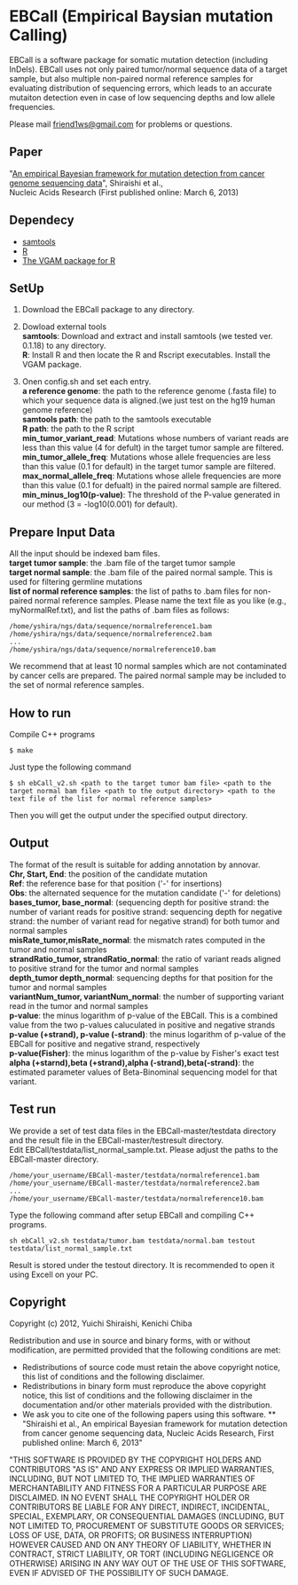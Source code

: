 EBCall (Empirical Baysian mutation Calling)
===========

EBCall is a software package for somatic mutation detection (including InDels). EBCall uses not only paired tumor/normal sequence data of a target sample, but also multiple non-paired normal reference samples for evaluating distribution of sequencing errors, which leads to an accurate mutaiton detection even in case of low sequencing depths and low allele frequencies.

Please mail friend1ws@gmail.com for problems or questions.



Paper
----------

"[An empirical Bayesian framework for mutation detection from cancer genome sequencing data](http://nar.oxfordjournals.org/content/early/2013/03/06/nar.gkt126.abstract)", Shiraishi et al.,  
Nucleic Acids Research (First published online: March 6, 2013)

Dependecy
----------

* [samtools](http://samtools.sourceforge.net/)
* [R](http://www.r-project.org/)
* [The VGAM package for R](http://cran.r-project.org/web/packages/VGAM/index.html)


SetUp
----------

1. Download the EBCall package to any directory.

2. Dowload external tools  
 **samtools**: Download and extract and install samtools (we tested ver. 0.1.18) to any directory.  
 **R**: Install R and then locate the R and Rscript executables. Install the VGAM package.

3. Onen config.sh and set each entry.  
 **a reference genome**: the path to the reference genome (.fasta file) to which your sequence data is aligned.(we just test on the hg19 human genome reference)  
 **samtools path**: the path to the samtools executable  
 **R path**: the path to the R script  
 **min_tumor_variant_read**: Mutations whose numbers of variant reads are less than this value (4 for defult) in the target tumor sample are filtered.  
 **min_tumor_allele_freq**: Mutations whose allele frequencies are less than this value (0.1 for default) in the target tumor sample are filtered.  
 **max_normal_allele_freq**: Mutations whose allele frequencies are more than this value (0.1 for defualt) in the paired normal sample are filtered.  
 **min_minus_log10(p-value)**: The threshold of the P-value generated in our method (3 = -log10(0.001) for default).
		


Prepare Input Data
----------

All the input should be indexed bam files.  
**target tumor sample**: the .bam file of the target tumor sample  
**target normal sample**: the .bam file of the paired normal sample. This is used for filtering germline mutations  
**list of normal reference samples**: the list of paths to .bam files for non-paired normal reference samples. Please name the text file as you like (e.g., myNormalRef.txt), and list the paths of .bam files as follows:  

	/home/yshira/ngs/data/sequence/normalreference1.bam
	/home/yshira/ngs/data/sequence/normalreference2.bam
	...
	/home/yshira/ngs/data/sequence/normalreference10.bam
	
We recommend that at least 10 normal samples which are not contaminated by cancer cells are prepared. The paired normal sample may be included to the set of normal reference samples. 
	
How to run
---

Compile C++ programs

	$ make

Just type the following command

	$ sh ebCall_v2.sh <path to the target tumor bam file> <path to the target normal bam file> <path to the output directory> <path to the text file of the list for normal reference samples>

Then you will get the output under the specified output directory.


Output
---

The format of the result is suitable for adding annotation by annovar.  
**Chr, Start, End**: the position of the candidate mutation  
**Ref**: the reference base for that position ('-' for insertions)  	
**Obs**: the alternated sequence for the mutation candidate ('-' for deletions)  
**bases_tumor, base_normal**: (sequencing depth for positive strand: the number of variant reads for positive strand: sequencing depth for negative strand: the number of variant read for negative strand) for both tumor and normal samples  
**misRate_tumor,misRate_normal**: the mismatch rates computed in the tumor and normal samples  
**strandRatio_tumor, strandRatio_normal**: the ratio of variant reads aligned to positive strand for the tumor and normal samples  
**depth_tumor depth_normal**: sequencing depths for that position for the tumor and normal samples  
**variantNum_tumor, variantNum_normal**: the number of supporting variant read in the tumor and normal samples  	
**p-value**: the minus logarithm of p-value of the EBCall. This is a combined value from the two p-values caluculated in positive and negative strands  
**p-value (+strand), p-value (-strand)**: the minus logarithm of p-value of the EBCall for positive and negative strand, respectively  
**p-value(Fisher)**: the minus logarithm of the p-value by Fisher's exact test  
**alpha (+starnd),beta (+strand),alpha (-strand),beta(-strand)**: the estimated parameter values of Beta-Binominal sequencing model for that variant.

Test run
----------
We provide a set of test data files in the EBCall-master/testdata directory and the result file in the EBCall-master/testresult directory.   
Edit EBCall/testdata/list_normal_sample.txt. Please adjust the paths to the EBCall-master directory.

	/home/your_username/EBCall-master/testdata/normalreference1.bam
	/home/your_username/EBCall-master/testdata/normalreference2.bam
	...
	/home/your_username/EBCall-master/testdata/normalreference10.bam

Type the following command after setup EBCall and compiling C++ programs. 

	sh ebCall_v2.sh testdata/tumor.bam testdata/normal.bam testout testdata/list_normal_sample.txt
	
Result is stored under the testout directory. It is recommended to open it using Excell on your PC.  


Copyright
----------
Copyright (c) 2012, Yuichi Shiraishi, Kenichi Chiba

Redistribution and use in source and binary forms, with or without modification, are permitted provided that the following conditions are met:
  * Redistributions of source code must retain the above copyright notice, this list of conditions and the following disclaimer.
  * Redistributions in binary form must reproduce the above copyright notice, this list of conditions and the following disclaimer in the documentation and/or other materials provided with the distribution.
  * We ask you to cite one of the following papers using this software.
  	** "Shiraishi et al., An empirical Bayesian framework for mutation detection from cancer genome sequencing data, Nucleic Acids Research, First published online: March 6, 2013"

"THIS SOFTWARE IS PROVIDED BY THE COPYRIGHT HOLDERS AND CONTRIBUTORS "AS IS" AND ANY EXPRESS OR IMPLIED WARRANTIES, INCLUDING, BUT NOT LIMITED TO, THE IMPLIED WARRANTIES OF MERCHANTABILITY AND FITNESS FOR A PARTICULAR PURPOSE ARE DISCLAIMED. IN NO EVENT SHALL THE COPYRIGHT HOLDER OR CONTRIBUTORS BE LIABLE FOR ANY DIRECT, INDIRECT, INCIDENTAL, SPECIAL, EXEMPLARY, OR CONSEQUENTIAL DAMAGES (INCLUDING, BUT NOT LIMITED TO, PROCUREMENT OF SUBSTITUTE GOODS OR SERVICES; LOSS OF USE, DATA, OR PROFITS; OR BUSINESS INTERRUPTION) HOWEVER CAUSED AND ON ANY THEORY OF LIABILITY, WHETHER IN CONTRACT, STRICT LIABILITY, OR TORT (INCLUDING NEGLIGENCE OR OTHERWISE) ARISING IN ANY WAY OUT OF THE USE OF THIS SOFTWARE, EVEN IF ADVISED OF THE POSSIBILITY OF SUCH DAMAGE. 

